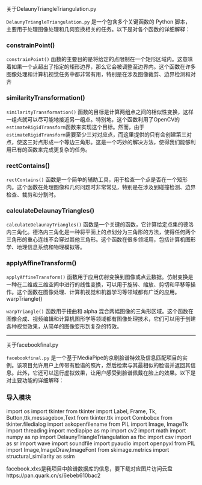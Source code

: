 关于DelaunyTriangleTriangulation.py

`DelaunyTriangleTriangulation.py` 是一个包含多个关键函数的 Python 脚本，主要用于处理图像处理和几何变换相关的任务。以下是对各个函数的详细解释：

### constrainPoint()

`constrainPoint()` 函数的主要目的是将给定的点限制在一个矩形区域内。这意味着如果一个点超出了指定的矩形边界，那么它会被调整至边界内。这个函数在许多图像处理和计算机视觉任务中都非常有用，特别是在涉及图像裁剪、边界检测和对齐

### similarityTransformation()

`similarityTransformation()` 函数的目标是计算两组点之间的相似性变换，这样一组点就可以尽可能地接近另一组点。特别地，这个函数利用了OpenCV的`estimateRigidTransform`函数来实现这个目标。然而，由于`estimateRigidTransform`需要至少三对对应点，而这里提供的只有会创建第三对点，使这三对点形成一个等边三角形。这是一个巧妙的解决方法，使得我们能够利用已有的函数来完成更复杂的任务。

### rectContains()

`rectContains()` 函数是一个简单的辅助工具，用于检查一个点是否在一个矩形内。这个函数在处理图像和几何问题时非常常见，特别是在涉及到碰撞检测、边界检查、裁剪和分割时。

### calculateDelaunayTriangles()

`calculateDelaunayTriangles()` 函数是一个关键的函数，它计算给定点集的德洛内三角化。德洛内三角化是一种将平面上的点划分为三角形的方法，使得任何两个三角形的重心连线不会穿过其他三角形。这个函数在很多领域用，包括计算机图形学、地理信息系统和物理模拟等。

### applyAffineTransform()

`applyAffineTransform()` 函数用于应用仿射变换到图像或点云数据。仿射变换是一种在二维或三维空间中进行的线性变换，可以用于旋转、缩放、剪切和平移等操作。这个函数在图像处理、计算机视觉和机器学习等领域都有广泛的应用。 warpTriangle()

`warpTriangle()` 函数用于扭曲和 alpha 混合两幅图像的三角形区域。这个函数在图像合成、视频编辑和计算机图形学等领域都有图像处理技术，它们可以用于创建各种视觉效果，从简单的图像变形到复杂的特效。

---

关于facebookfinal.py

`facebookfinal.py` 是一个基于MediaPipe的京剧脸谱特效及信息匹配项目的实例。该项目允许用户上传带有脸谱的照片，然后检索与其最相似的脸谱并返回其信息。此外，它还可以运行虚拟效果，让用户感受到脸谱佩戴在脸上的效果。以下是对主要功能的详细解释：

### 导入模块

import os
import tkinter
from tkinter import Label, Frame, Tk, Button,ttk,messagebox,Text
from tkinter.ttk import Combobox
from tkinter.filedialog import askopenfilename
from PIL import Image, ImageTk
import threading
import mediapipe as mp
import cv2
import math
import numpy as np
import DelaunyTriangleTriangulation as fbc
import csv
import as sr
import wave
import soundfile 
import pyaudio
import openpyxl
from PIL import Image,ImageDraw,ImageFont
from skimage.metrics import structural_similarity as ssim

facebook.xlxs是我项目中脸谱数据库的信息，要下载对应图片访问云盘https://pan.quark.cn/s/6ebeb610bac2

